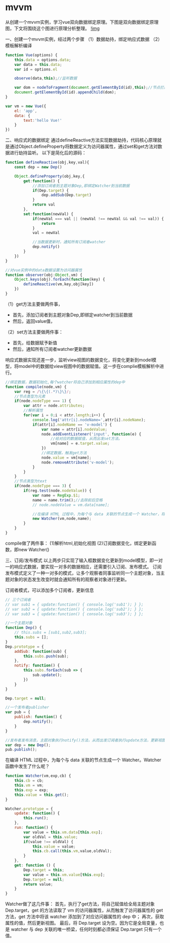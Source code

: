 # mvvm
从创建一个mvvm实例，学习vue双向数据绑定原理。下图是双向数据绑定原理图，下文将围绕这个图进行原理分析整理。
[!img](https://github.com/DMQ/mvvm/raw/master/img/2.png)

一、创建一个mvvm实例，经过两个步骤
（1）数据劫持，绑定响应式数据
（2）模板解析编译
```js
function Vue(options) {
    this.data = options.data;
    var data = this.data;
    var id = options.el

    observe(data,this);//监听数据

    var dom = nodeToFragment(document.getElementById(id),this);//节点拦截
    document.getElementById(id).appendChild(dom);
}

var vm = new Vue({
    el: 'app',
    data: {
        text:'hello Vue!'
    }
})
```

二、响应式的数据绑定
通过defineReactive方法实现数据劫持，代码核心原理就是通过Object.defineProperty将数据定义为访问器属性，通过set和get方法对数据进行劫持监听。
以下是简化后的源码：

```js
function defineReactive(obj,key,val){
    const dep = new Dep()

    Object.defineProperty(obj,key,{
        get:function() {
            //添加订阅者到主题对象Dep,即绑定Watcher到当前数据
            if(Dep.target) {
                dep.addSub(Dep.target)
            }
            return val
        },
        set:function(newVal) {
            if(newVal === val || (newVal !== newVal && val !== val)) {
                return
            }
            val = newVal

            //当数据更新时，通知所有订阅者watcher
            dep.notify()
        }
    })
}

//对vue实例中的data数据设置为访问器属性
function observer(obj:Object,vm) {
    Object.keys(obj).forEach(function(key) {
        defineReactive(vm,key,obj[key])
    })
}

```

（1）get方法主要做两件事，
* 首先，添加订阅者到主题对象Dep,即绑定watcher到当前数据
* 然后，返回value值，

（2）set方法主要做两件事：
* 首先，给数据赋予新值
* 然后，通知所有订阅者watcher更新数据

响应式数据实现还差一步，监听view视图的数据变化，将变化更新到model模型，将model中的数据给view视图中的数据赋值。这一步在complie模板解析中进行。
```js
//绑定数据，数据初始化,每个watcher将自己添加到相应属性的dep中
function compile(node,vm) {
    var reg = /\{\{(.*)\}\}/;
    //节点类型为元素
    if(node.nodeType === 1) {
        var attr = node.attributes;
        //解析属性
        for(var i = 0;i < attr.length;i++) {
            console.log('attr[i].nodeName=',attr[i].nodeName);
            if(attr[i].nodeName == 'v-model') {
                var name = attr[i].nodeValue;
                node.addEventListener('input', function(e) {
                    //给对应的数据赋值，从而出发set方法。
                    vm[name] = e.target.value;
                })
                //绑定数据，触发get方法
                node.value = vm[name];
                node.removeAttribute('v-model');
            }
        }
    }
    //节点类型为text
    if(node.nodeType === 3) {
        if(reg.test(node.nodeValue)) {
            var name = RegExp.$1;
            name = name.trim();//去除前后空格
            // node.nodeValue = vm.data[name];

            //在编译 HTML 过程中，为每个与 data 关联的节点生成一个 Watcher，将关联属性添加到dep中
            new Watcher(vm,node,name);
        }
    }
}

```

compile做了两件事：
(1)解析html,初始化视图
(2)订阅数据变化，绑定更新函数，即new Watcher()

三、订阅/发布模式
以上两步只实现了输入框数据变化更新到model模型，即一对一的响应式数据，要实现一对多的数据相应，还需要引入订阅、发布模式。
订阅发布模式定义了一种一对多的模式，让多个观察者同事监听同一个主题对象，当主题对象的状态发生改变时就会通知所有的观察者对象进行更新。

订阅者模式，可以添加多个订阅者，更新信息
```js
// 三个订阅者
// var sub1 = { update:function() { console.log('sub1'); } };
// var sub2 = { update:function() { console.log('sub2'); } };
// var sub3 = { update:function() { console.log('sub3'); } };

//一个主题对象
function Dep() {
    // this.subs = [sub1,sub2,sub3];
    this.subs = [];
}
Dep.prototype = {
    addSub: function(sub) {
        this.subs.push(sub);
    },
    notify: function() {
        this.subs.forEach(sub => {
            sub.update();
        })
    }
}

Dep.target = null;

//一个发布者publisher
var pub = {
    publish: function() {
        dep.notify();
    }
}

//发布者发布消息，主题对象执行notify()方法，从而出发订阅者执行update方法，更新视图
var dep = new Dep();
pub.publish();
```

在编译 HTML 过程中，为每个与 data 关联的节点生成一个 Watcher。Watcher 函数中发生了什么呢？

```js
function Watcher(vm,exp,cb) {
    this.cb = cb;
    this.vm = vm;
    this.exp = exp;
    this.value = this.get();
}

Watcher.prototype = {
    update: function() {
        this.run();
    },
    run: function() {
        var value = this.vm.data[this.exp];
        var oldVal = this.value;
        if(value !== oldVal) {
            this.value = value;
            this.cb.call(this.vm,value,oldVal);
        }
    },
    get: function () { 
        Dep.target = this;
        var value = this.vm.value[this.exp];
        Dep.target = null;
        return value;
    }
}
```

Watcher做了这几件事：
首先，执行了get方法，将自己赋值给全局主题对象Dep.target，get 的方法读取了 vm 的访问器属性，从而触发了访问器属性的 get 方法，get 方法中将该 watcher 添加到了对应访问器属性的 dep 中；
再次，获取属性的值，然后更新视图。
最后，将 Dep.target 设为空。因为它是全局变量，也是 watcher 与 dep 关联的唯一桥梁，任何时刻都必须保证 Dep.target 只有一个值。




